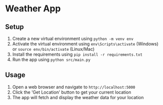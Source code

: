# Weather App

## Setup
1. Create a new virtual environment using `python -m venv env`
2. Activate the virtual environment using `env\Scripts\activate` (Windows) or `source env/bin/activate` (Linux/Mac)
3. Install the requirements using `pip install -r requirements.txt`
4. Run the app using `python src/main.py`

## Usage
1. Open a web browser and navigate to `http://localhost:5000`
2. Click the 'Get Location' button to get your current location
3. The app will fetch and display the weather data for your location